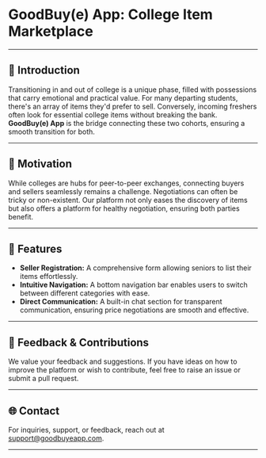 # GoodBuy(e) App: College Item Marketplace


---

## 📌 Introduction

Transitioning in and out of college is a unique phase, filled with possessions that carry emotional and practical value. For many departing students, there's an array of items they'd prefer to sell. Conversely, incoming freshers often look for essential college items without breaking the bank. **GoodBuy(e) App** is the bridge connecting these two cohorts, ensuring a smooth transition for both.

---

## 🚀 Motivation

While colleges are hubs for peer-to-peer exchanges, connecting buyers and sellers seamlessly remains a challenge. Negotiations can often be tricky or non-existent. Our platform not only eases the discovery of items but also offers a platform for healthy negotiation, ensuring both parties benefit.

---

## 🌟 Features

- **Seller Registration:** A comprehensive form allowing seniors to list their items effortlessly.
- **Intuitive Navigation:** A bottom navigation bar enables users to switch between different categories with ease.
- **Direct Communication:** A built-in chat section for transparent communication, ensuring price negotiations are smooth and effective.

---

## 💌 Feedback & Contributions

We value your feedback and suggestions. If you have ideas on how to improve the platform or wish to contribute, feel free to raise an issue or submit a pull request.

---

## 🌐 Contact

For inquiries, support, or feedback, reach out at [support@goodbuyeapp.com](mailto:souradip.ghosh11@gmail.com).

---
